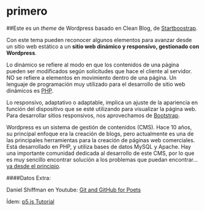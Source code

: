 # primero

##Este es un *theme* de Wordpress basado en Clean Blog, de [Startboostrap](https://startbootstrap.com/template-overviews/clean-blog/).

Con este tema pueden reconocer algunos elementos para avanzar desde un sitio web estático a un **sitio web dinámico y responsivo, gestionado con Wordpress**.

Lo dinámico se refiere al modo en que los contenidos de una página pueden ser modificados según solicitudes que hace el cliente al servidor. NO se refiere a elementos en movimiento dentro de una página. Un lenguaje de programación muy utilizado para el desarrollo de sitio web dinámicos es [PHP](http://php.net/manual/es/security.intro.php).

Lo responsivo, adaptativo o adaptable, implica un ajuste de la apariencia en función del dispositivo que se esté utilizando para visualizar la página web. Para desarrollar sitios responsivos, nos aprovechamos de [Bootstrap](http://librosweb.es/libro/bootstrap_3/). 

Wordpress es un sistema de gestión de contenidos (CMS). Hace 10 años, su principal enfoque era la creación de blogs, pero actualmente es una de las principales herramientas para la creación de páginas web comerciales. Está desarrollado en PHP, y utiliza bases de datos MySQL y Apache. Hay una importante comunidad dedicada al desarrollo de este CMS, por lo que es muy sencillo encontrar solución a los problemas que puedan encontrar… [ya desde el principio](https://codex.wordpress.org/es:Getting_Started_with_WordPress).

####Datos Extra: 

Daniel Shiffman en Youtube: [Git and GitHub for Poets](https://youtu.be/BCQHnlnPusY?list=PLRqwX-V7Uu6ZF9C0YMKuns9sLDzK6zoiV)

Ídem: [p5.js Tutorial](https://youtu.be/8j0UDiN7my4?list=PLRqwX-V7Uu6Zy51Q-x9tMWIv9cueOFTFA)
